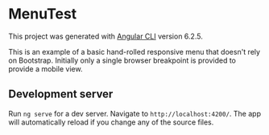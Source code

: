 # MenuTest

This project was generated with [Angular CLI](https://github.com/angular/angular-cli) version 6.2.5.

This is an example of a basic hand-rolled responsive menu that doesn't rely on Bootstrap. Initially only a single browser breakpoint is provided to provide a mobile view.

## Development server

Run `ng serve` for a dev server. Navigate to `http://localhost:4200/`. The app will automatically reload if you change any of the source files.


